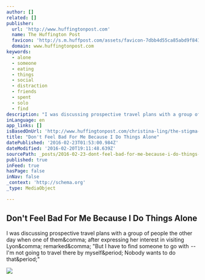 ```yaml
---
author: []
related: []
publisher:
  url: 'http://www.huffingtonpost.com'
  name: The Huffington Post
  favicon: 'http://s.m.huffpost.com/assets/favicon-7dbb4d55ca85abd9f84197a1c3525e38.ico'
  domain: www.huffingtonpost.com
keywords:
  - alone
  - someone
  - eating
  - things
  - social
  - distraction
  - friends
  - spent
  - solo
  - find
description: "I was discussing prospective travel plans with a group of people the other day when one of them, after expressing her interest in visiting Lyon, remarked, \"But I have to find someone to go with  --  I'm not going to travel there by myself. Nobody wants to do that.\""
inLanguage: en
app_links: []
isBasedOnUrl: 'http://www.huffingtonpost.com/christina-ling/the-stigma-of-doing-things-alone_b_9239900.html'
title: "Don't Feel Bad For Me Because I Do Things Alone"
datePublished: '2016-02-23T01:53:00.984Z'
dateModified: '2016-02-20T19:11:48.639Z'
sourcePath: _posts/2016-02-23-dont-feel-bad-for-me-because-i-do-things-alone.md
published: true
inFeed: true
hasPage: false
inNav: false
_context: 'http://schema.org'
_type: MediaObject

---
```

<article style=""><h1>Don't Feel Bad For Me Because I Do Things Alone</h1><p>I was discussing prospective travel plans with a group of people the other day when one of them&amp;comma; after expressing her interest in visiting Lyon&amp;comma; remarked&amp;comma; "But I have to find someone to go with  --  I'm not going to travel there by myself&amp;period; Nobody wants to do that&amp;period;"</p><img src="http://i.huffpost.com/gen/4006166/images/n-WOMAN-CAFE-ALONE-628x314.jpg" /></article>
